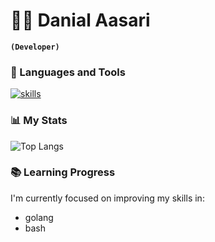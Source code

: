 # 👨‍💻 Danial Aasari

**`(Developer)`**

### 🧰 Languages and Tools

<p align="left">
  <a href="https://skillicons.dev">
    <img src="https://skillicons.dev/icons?i=git,python,golang,bash,html,css" alt="skills"/>
  </a>
</p>


### 📊 My Stats
![Top Langs](https://github-readme-stats.vercel.app/api/top-langs/?username=Itzhep&layout=compact)


### 📚 Learning Progress

I'm currently focused on improving my skills in:

- golang
- bash

